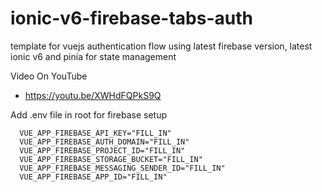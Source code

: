 # ionic-v6-firebase-tabs-auth
template for vuejs authentication flow using latest firebase version, latest ionic v6 and pinia for state management 

Video On YouTube
- https://youtu.be/XWHdFQPkS9Q

Add .env file in root for firebase setup

```
  VUE_APP_FIREBASE_API_KEY="FILL_IN"
  VUE_APP_FIREBASE_AUTH_DOMAIN="FILL_IN"
  VUE_APP_FIREBASE_PROJECT_ID="FILL_IN"
  VUE_APP_FIREBASE_STORAGE_BUCKET="FILL_IN"
  VUE_APP_FIREBASE_MESSAGING_SENDER_ID="FILL_IN"
  VUE_APP_FIREBASE_APP_ID="FILL_IN"
```
